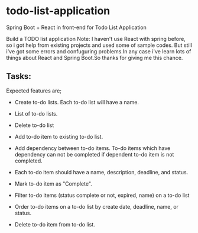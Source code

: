 # todo-list-application
Spring Boot + React in front-end for Todo List Application

Build a TODO list application
Note: I haven't use React with spring before, so i got help from existing projects and used some of sample codes. But still i've got some errors and confuguring problems.In any case i've learn lots of things about React and Spring Boot.So thanks for giving me this chance.
 
## Tasks:
Expected features are;

- Create to-do lists. Each to-do list will have a name.

- List of to-do lists.

- Delete to-do list

- Add to-do item to existing to-do list.

- Add dependency between to-do items. To-do items which have dependency can not be completed if dependent to-do item is not completed.

- Each to-do item should have a name, description, deadline, and status.

- Mark to-do item as "Complete".

- Filter to-do items (status complete or not, expired, name) on a to-do list

- Order to-do items on a to-do list by create date, deadline, name, or status.

- Delete to-do item from to-do list.

 


